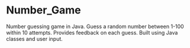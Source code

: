 # Number_Game
Number guessing game in Java. Guess a random number between 1-100 within 10 attempts. Provides feedback on each guess. Built using Java classes and user input.
